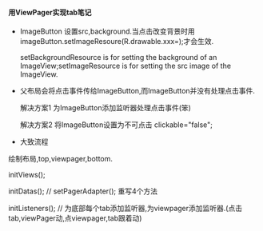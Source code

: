 #### 用ViewPager实现tab笔记

- ImageButton 设置src,background.当点击改变背景时用imageButton.setImageResoure(R.drawable.xxx=);才会生效.

  setBackgroundResource is for setting the background of an ImageView;setImageResource is for setting the src image of the ImageView.
- 父布局会将点击事件传给ImageButton,而ImageButton并没有处理点击事件.

  解决方案1 为ImageButton添加监听器处理点击事件(笨)

  解决方案2 将ImageButton设置为不可点击 clickable="false";

- 大致流程

 绘制布局,top,viewpager,bottom.
 
 initViews();
 
 initDatas(); // setPagerAdapter(); 重写4个方法
 
 initListeners(); // 为底部每个tab添加监听器,为viewpager添加监听器.(点击tab,viewPager动,点viewpager,tab跟着动)
